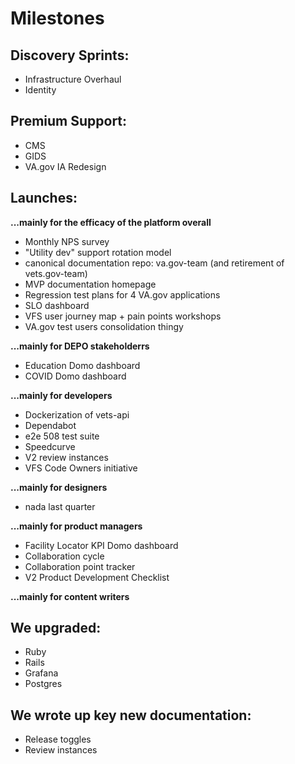 # Milestones

## Discovery Sprints:

- Infrastructure Overhaul
- Identity

## Premium Support:

- CMS
- GIDS
- VA.gov IA Redesign

## Launches:

**...mainly for the efficacy of the platform overall**

- Monthly NPS survey
- "Utility dev" support rotation model
- canonical documentation repo: va.gov-team (and retirement of vets.gov-team)
- MVP documentation homepage
- Regression test plans for 4 VA.gov applications
- SLO dashboard
- VFS user journey map + pain points workshops
- VA.gov test users consolidation thingy


**...mainly for DEPO stakeholderrs**

- Education Domo dashboard
- COVID Domo dashboard

**...mainly for developers**

- Dockerization of vets-api
- Dependabot
- e2e 508 test suite
- Speedcurve
- V2 review instances
- VFS Code Owners initiative

**...mainly for designers**

- nada last quarter

**...mainly for product managers**

- Facility Locator KPI Domo dashboard
- Collaboration cycle
- Collaboration point tracker
- V2 Product Development Checklist

**...mainly for content writers**

## We upgraded:

- Ruby
- Rails
- Grafana
- Postgres

## We wrote up key new documentation:

- Release toggles
- Review instances
